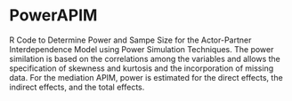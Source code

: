 # PowerAPIM
R Code to Determine Power and Sampe Size for the Actor-Partner Interdependence Model using Power Simulation Techniques.
The power similation is based on the correlations among the variables and allows the specification of skewness and kurtosis and the incorporation of missing data. For the mediation APIM, power is estimated for the direct effects, the indirect effects, and the total effects. 
